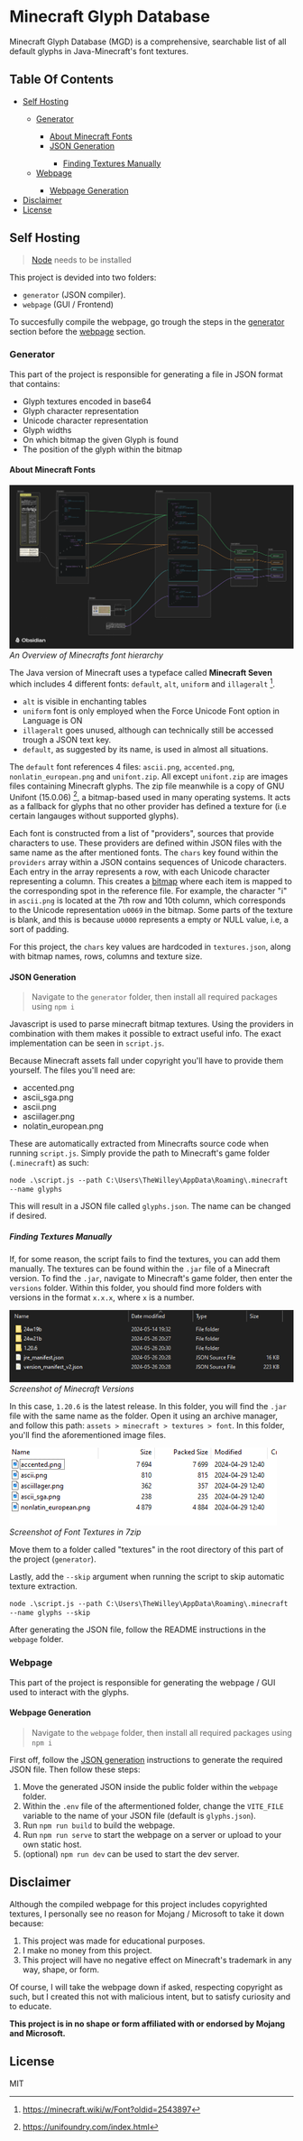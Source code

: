 # Minecraft Glyph Database

Minecraft Glyph Database (MGD) is a comprehensive, searchable list of all default glyphs in Java-Minecraft's font textures.

## Table Of Contents

<ul>
    <li> <a href="#self-hosting"> Self Hosting </a> </li>
    <ul>
        <li> <a href="#generator"> Generator </a> </li>
        <ul>
            <li> <a href="#about-minecraft-fonts"> About Minecraft Fonts </a> </li>
            <li> <a href="#json-generation"> JSON Generation </a> </li>
            <ul> 
                <li> <a href="#finding-textures-manually"> Finding Textures Manually </a> </li> 
            </ul>
        </ul>
        <li> <a href="#webpage"> Webpage </a> </li>
        <ul>
            <li> <a href="#webpage-generation"> Webpage Generation </a> </li>
        </ul>
    </ul>
    <li> <a href="#disclaimer"> Disclaimer </a> </li>
    <li> <a href="#license"> License </a> </li>
</ul>

## Self Hosting

> [Node](https://nodejs.org/en) needs to be installed

This project is devided into two folders:

- `generator` (JSON compiler).
- `webpage` (GUI / Frontend)

To succesfully compile the webpage, go trough the steps in the [generator](#generator) section before the [webpage](#webpage) section.

### Generator

This part of the project is responsible for generating a file in JSON format that contains:

- Glyph textures encoded in base64
- Glyph character representation
- Unicode character representation
- Glyph widths
- On which bitmap the given Glyph is found
- The position of the glyph within the bitmap

#### About Minecraft Fonts

![](readme/Fonts%20Overview.png)  
_An Overview of Minecrafts font hierarchy_

The Java version of Minecraft uses a typeface called **Minecraft Seven** which includes 4 different fonts: `default`, `alt`, `uniform` and `illageralt` [^1].

- `alt` is visible in enchanting tables
- `uniform` font is only employed when the Force Unicode Font option in Language is ON
- `illageralt` goes unused, although can technically still be accessed trough a JSON text key.
- `default`, as suggested by its name, is used in almost all situations.

The `default` font references 4 files: `ascii.png`, `accented.png`, `nonlatin_european.png` and `unifont.zip`. All except `unifont.zip` are images files containing Minecraft glyphs. The zip file meanwhile is a copy of GNU Unifont (15.0.06) [^2], a bitmap-based used in many operating systems. It acts as a fallback for glyphs that no other provider has defined a texture for (i.e certain langauges without supported glyphs).

Each font is constructed from a list of "providers", sources that provide characters to use. These providers are defined within JSON files with the same name as the after mentioned fonts. The `chars` key found within the `providers` array within a JSON contains sequences of Unicode characters. Each entry in the array represents a row, with each Unicode character representing a column. This creates a [bitmap](https://www.britannica.com/technology/bitmap) where each item is mapped to the corresponding spot in the reference file. For example, the character "i" in `ascii.png` is located at the 7th row and 10th column, which corresponds to the Unicode representation `u0069` in the bitmap. Some parts of the texture is blank, and this is because `u0000` represents a empty or NULL value, i.e, a sort of padding.

For this project, the `chars` key values are hardcoded in `textures.json`, along with bitmap names, rows, columns and texture size.

[^1]: https://minecraft.wiki/w/Font?oldid=2543897
[^2]: https://unifoundry.com/index.html

#### JSON Generation

> Navigate to the `generator` folder, then install all required packages using `npm i`

Javascript is used to parse minecraft bitmap textures. Using the providers in combination with them makes it possible to extract useful info. The exact implementation can be seen in `script.js`.

Because Minecraft assets fall under copyright you'll have to provide them yourself. The files you'll need are:

- accented.png
- ascii_sga.png
- ascii.png
- asciilager.png
- nolatin_european.png

These are automatically extracted from Minecrafts source code when running `script.js`. Simply provide the path to Minecraft's game folder (`.minecraft`) as such:

```
node .\script.js --path C:\Users\TheWilley\AppData\Roaming\.minecraft --name glyphs
```

This will result in a JSON file called `glyphs.json`. The name can be changed if desired.

##### Finding Textures Manually

If, for some reason, the script fails to find the textures, you can add them manually. The textures can be found within the `.jar` file of a Minecraft version. To find the `.jar`, navigate to Minecraft's game folder, then enter the `versions` folder. Within this folder, you should find more folders with versions in the format `x.x.x`, where `x` is a number.

![alt text](readme/Screenshot%201.png)
_Screenshot of Minecraft Versions_

In this case, `1.20.6` is the latest release. In this folder, you will find the `.jar` file with the same name as the folder. Open it using an archive manager, and follow this path: `assets > minecraft > textures > font`. In this folder, you'll find the aforementioned image files.

![alt text](readme/Screenshot%202.png)
_Screenshot of Font Textures in 7zip_

Move them to a folder called "textures" in the root directory of this part of the project (`generator`).

Lastly, add the `--skip` argument when running the script to skip automatic texture extraction.

```
node .\script.js --path C:\Users\TheWilley\AppData\Roaming\.minecraft --name glyphs --skip
```

After generating the JSON file, follow the README instructions in the `webpage` folder.

### Webpage

This part of the project is responsible for generating the webpage / GUI used to interact with the glyphs.

#### Webpage Generation

> Navigate to the `webpage` folder, then install all required packages using `npm i`

First off, follow the [JSON generation](#json-generation) instructions to generate the required JSON file. Then follow these steps:

1. Move the generated JSON inside the public folder within the `webpage` folder.
2. Within the `.env` file of the aftermentioned folder, change the `VITE_FILE` variable to the name of your JSON file (default is `glyphs.json`).
3. Run `npm run build` to build the webpage.
4. Run `npm run serve` to start the webpage on a server or upload to your own static host.
5. (optional) `npm run dev` can be used to start the dev server.

## Disclaimer

Although the compiled webpage for this project includes copyrighted textures, I personally see no reason for Mojang / Microsoft to take it down because:

1. This project was made for educational purposes.
2. I make no money from this project.
3. This project will have no negative effect on Minecraft's trademark in any way, shape, or form.

Of course, I will take the webpage down if asked, respecting copyright as such, but I created this not with malicious intent, but to satisfy curiosity and to educate.

**This project is in no shape or form affiliated with or endorsed by Mojang and Microsoft.**

## License

MIT
